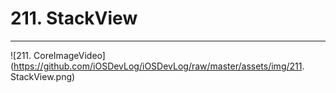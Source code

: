 # 211. StackView
---

![211. CoreImageVideo](https://github.com/iOSDevLog/iOSDevLog/raw/master/assets/img/211. StackView.png)
